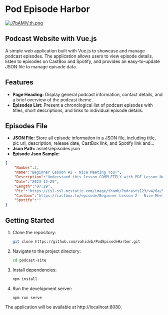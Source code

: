 # Pod Episode Harbor
[![J7bAMlV.th.png](https://iili.io/J7bAMlV.th.png)](https://freeimage.host/i/J7bAMlV)
## Podcast Website with Vue.js

A simple web application built with Vue.js to showcase and manage podcast episodes. The application allows users to view episode details, listen to episodes on CastBox and Spotify, and provides an easy-to-update JSON file to manage episode data.

## Features

- **Page Heading:** Display general podcast information, contact details, and a brief overview of the podcast theme.
- **Episodes List:** Present a chronological list of podcast episodes with titles, short descriptions, and links to individual episode details.

## Episodes File
- **JSON File:** Store all episode information in a JSON file, including title, pic url, description, release date, CastBox link, and Spotify link and...
- **Json Path:** assets/episodes.json
- **Episode Json Sample:**
```json
{
    "Number":3,
    "Name":"Beginner Lesson #2 - Nice Meeting You!",
    "Description":"Understand this lesson COMPLETELY with PDF Lesson Notes. Visit EnglishClass101.com!",
    "Date":"2023-12-29",
    "Length":"07:29",
    "Pic":"https://is1-ssl.mzstatic.com/image/thumb/Podcasts123/v4/6a/5d/ae/6a5dae07-1174-dfe1-62c5-aa4b2ff93366/mza_2679248944706651363.jpg/400x400bb.jpg",
    "Castbox":"https://castbox.fm/episode/Beginner-Lesson-2---Nice-Meeting-You!-id464195-id169112049?country=us",
    "Spotify":""
}
```
## Getting Started

1. Clone the repository:

   ```bash
   git clone https://github.com/vahidvb/PodEpisodeHarbor.git
2. Navigate to the project directory:

   ```bash
   cd podcast-site
3. Install dependencies:

   ```bash
   npm install
4. Run the development server:

   ```bash
   npm run serve
The application will be available at http://localhost:8080.
